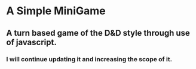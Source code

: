 # A Simple MiniGame

## A turn based game of the D&D style through use of javascript.

### I will continue updating it and increasing the scope of it.
